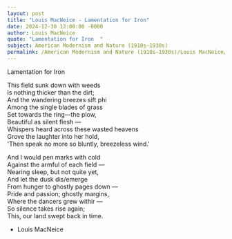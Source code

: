 ```yaml
---
layout: post
title: "Louis MacNeice - Lamentation for Iron"
date: 2024-12-30 12:00:00 -0000
author: Louis MacNeice
quote: "Lamentation for Iron  "
subject: American Modernism and Nature (1910s–1930s)
permalink: /American Modernism and Nature (1910s–1930s)/Louis MacNeice/Louis MacNeice - Lamentation for Iron
---
```


Lamentation for Iron  

This field sunk down with weeds  
Is nothing thicker than the dirt;  
And the wandering breezes sift phi  
Among the single blades of grass  
Set towards the ring—the plow,  
Beautiful as silent flesh —  
Whispers heard across these wasted heavens  
Grove the laughter into her hold,  
'Then speak no more so bluntly, breezeless wind.'  

And I would pen marks with cold  
Against the armful of each field —  
Nearing sleep, but not quite yet,  
And let the dusk dis/emerge  
From hunger to ghostly pages down —  
Pride and passion; ghostly margins,  
Where the dancers grew withir —  
So silence takes rise again;  
This, our land swept back in time.

- Louis MacNeice
